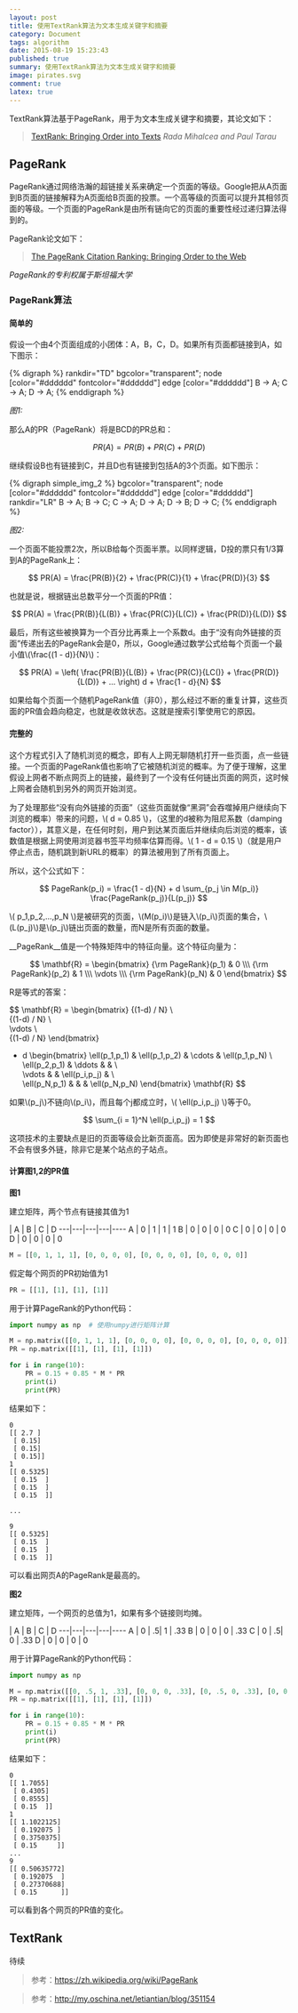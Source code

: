 ```yaml
---
layout: post
title: 使用TextRank算法为文本生成关键字和摘要
category: Document
tags: algorithm
date: 2015-08-19 15:23:43
published: true
summary: 使用TextRank算法为文本生成关键字和摘要
image: pirates.svg
comment: true
latex: true
---
```


TextRank算法基于PageRank，用于为文本生成关键字和摘要，其论文如下：

> [TextRank: Bringing Order into Texts](http://web.eecs.umich.edu/~mihalcea/papers/mihalcea.emnlp04.pdf) _Rada Mihalcea and Paul Tarau_

## PageRank

PageRank通过网络浩瀚的超链接关系来确定一个页面的等级。Google把从A页面到B页面的链接解释为A页面给B页面的投票。一个高等级的页面可以提升其相邻页面的等级。一个页面的PageRank是由所有链向它的页面的重要性经过递归算法得到的。

PageRank论文如下：

> [The PageRank Citation Ranking: Bringing Order to the Web](http://ilpubs.stanford.edu:8090/422/1/1999-66.pdf)

_PageRank的专利权属于斯坦福大学_

### PageRank算法

#### 简单的

假设一个由4个页面组成的小团体：A，B，C，D。如果所有页面都链接到A，如下图示：

{% digraph %}
rankdir="TD"
bgcolor="transparent";
node [color="#dddddd" fontcolor="#dddddd"]
edge [color="#dddddd"]
B -> A;
C -> A;
D -> A;
{% enddigraph %}

_图1:_

那么A的PR（PageRank）将是BCD的PR总和：

$$ PR(A) = PR(B) + PR(C) + PR(D) $$

继续假设B也有链接到C，并且D也有链接到包括A的3个页面。如下图示：

{% digraph simple_img_2 %}
bgcolor="transparent";
node [color="#dddddd" fontcolor="#dddddd"]
edge [color="#dddddd"]
rankdir="LR"
B -> A;
B -> C;
C -> A;
D -> A;
D -> B;
D -> C;
{% enddigraph %}

_图2:_

一个页面不能投票2次，所以B给每个页面半票。以同样逻辑，D投的票只有1/3算到A的PageRank上：

$$ PR(A) = \frac{PR(B)}{2} + \frac{PR(C)}{1} + \frac{PR(D)}{3} $$

也就是说，根据链出总数平分一个页面的PR值：

$$ PR(A) = \frac{PR(B)}{L(B)} + \frac{PR(C)}{L(C)} + \frac{PR(D)}{L(D)} $$

最后，所有这些被换算为一个百分比再乘上一个系数d。由于“没有向外链接的页面”传递出去的PageRank会是0，所以，Google通过数学公式给每个页面一个最小值\\(\frac{(1 - d)}{N}\\)：

$$ PR(A) = \left( \frac{PR(B)}{L(B)} + \frac{PR(C)}{LC()} + \frac{PR(D)}{L(D)} + ... \right) d + \frac{1 - d}{N} $$

如果给每个页面一个随机PageRank值（非0），那么经过不断的重复计算，这些页面的PR值会趋向稳定，也就是收敛状态。这就是搜索引擎使用它的原因。

#### 完整的

这个方程式引入了随机浏览的概念，即有人上网无聊随机打开一些页面，点一些链接。一个页面的PageRank值也影响了它被随机浏览的概率。为了便于理解，这里假设上网者不断点网页上的链接，最终到了一个没有任何链出页面的网页，这时候上网者会随机到另外的网页开始浏览。

为了处理那些“没有向外链接的页面”（这些页面就像“黑洞”会吞噬掉用户继续向下浏览的概率）带来的问题，\\( d = 0.85 \\)，（这里的d被称为阻尼系数（damping factor）），其意义是，在任何时刻，用户到达某页面后并继续向后浏览的概率，该数值是根据上网使用浏览器书签平均频率估算而得。\\( 1 - d = 0.15 \\)（就是用户停止点击，随机跳到新URL的概率）的算法被用到了所有页面上。

所以，这个公式如下：

$$ PageRank(p_i) = \frac{1 - d}{N} + d \sum_{p_j \in M(p_i)} \frac{PageRank(p_j)}{L(p_j)} $$

\\( p_1,p_2,...,p_N \\)是被研究的页面，\\(M(p_i)\\)是链入\\(p_i\\)页面的集合，\\(L(p_j)\\)是\\(p_j\\)链出页面的数量，而N是所有页面的数量。

__PageRank__值是一个特殊矩阵中的特征向量。这个特征向量为：

$$
\mathbf{R} =
    \begin{bmatrix}
        {\rm PageRank}(p_1) & 0 \\\
        {\rm PageRank}(p_2) & 1 \\\
        \vdots \\\
        {\rm PageRank}(p_N) & 0
    \end{bmatrix}
$$

R是等式的答案：

$$
\mathbf{R} =
\begin{bmatrix}
{(1-d) / N} \\\
{(1-d) / N} \\\
\vdots \\\
{(1-d) / N}
\end{bmatrix}
+ d
\begin{bmatrix}
\ell(p_1,p_1) & \ell(p_1,p_2) & \cdots & \ell(p_1,p_N) \\\
\ell(p_2,p_1) & \ddots & & \\\
\vdots & & \ell(p_i,p_j) & \\\
\ell(p_N,p_1) & & & \ell(p_N,p_N)
\end{bmatrix}
\mathbf{R}
$$

如果\\(p_j\\)不链向\\(p_i\\)，而且每个j都成立时，\\( \ell(p_i,p_j) \\)等于0。

$$ \sum_{i = 1}^N \ell(p_i,p_j) = 1 $$

这项技术的主要缺点是旧的页面等级会比新页面高。因为即使是非常好的新页面也不会有很多外链，除非它是某个站点的子站点。

#### 计算图1,2的PR值

__图1__

建立矩阵，两个节点有链接其值为1

   | A | B | C | D 
---|---|---|---|----
 A | 0 | 1 | 1 | 1 
 B | 0 | 0 | 0 | 0
 C | 0 | 0 | 0 | 0
 D | 0 | 0 | 0 | 0

```python
M = [[0, 1, 1, 1], [0, 0, 0, 0], [0, 0, 0, 0], [0, 0, 0, 0]]
```

假定每个网页的PR初始值为1

```python
PR = [[1], [1], [1], [1]]
```

用于计算PageRank的Python代码：

```python
import numpy as np  # 使用numpy进行矩阵计算

M = np.matrix([[0, 1, 1, 1], [0, 0, 0, 0], [0, 0, 0, 0], [0, 0, 0, 0]])
PR = np.matrix([[1], [1], [1], [1]])

for i in range(10):
    PR = 0.15 + 0.85 * M * PR
    print(i)
    print(PR)
```

结果如下：

```
0
[[ 2.7 ]
 [ 0.15]
 [ 0.15]
 [ 0.15]]
1
[[ 0.5325]
 [ 0.15  ]
 [ 0.15  ]
 [ 0.15  ]]

...

9
[[ 0.5325]
 [ 0.15  ]
 [ 0.15  ]
 [ 0.15  ]]
```

可以看出网页A的PageRank是最高的。

__图2__

建立矩阵，一个网页的总值为1，如果有多个链接则均摊。

   | A | B | C | D 
---|---|---|---|----
 A | 0 | .5| 1 | .33 
 B | 0 | 0 | 0 | .33
 C | 0 | .5| 0 | .33
 D | 0 | 0 | 0 | 0

用于计算PageRank的Python代码：

```python
import numpy as np

M = np.matrix([[0, .5, 1, .33], [0, 0, 0, .33], [0, .5, 0, .33], [0, 0, 0, 0]])
PR = np.matrix([[1], [1], [1], [1]])

for i in range(10):
    PR = 0.15 + 0.85 * M * PR
    print(i)
    print(PR)
```

结果如下：

```
0
[[ 1.7055]
 [ 0.4305]
 [ 0.8555]
 [ 0.15  ]]
1
[[ 1.1022125]
 [ 0.192075 ]
 [ 0.3750375]
 [ 0.15     ]]
...
9
[[ 0.50635772]
 [ 0.192075  ]
 [ 0.27370688]
 [ 0.15      ]]
```

可以看到各个网页的PR值的变化。

## TextRank

待续


> 参考：https://zh.wikipedia.org/wiki/PageRank

> 参考：http://my.oschina.net/letiantian/blog/351154

